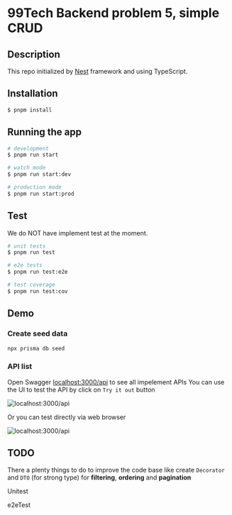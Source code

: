 # 99Tech Backend problem 5, simple CRUD
## Description

This repo initialized by [Nest](https://github.com/nestjs/nest) framework and using TypeScript.

## Installation

```bash
$ pnpm install
```

## Running the app

```bash
# development
$ pnpm run start

# watch mode
$ pnpm run start:dev

# production mode
$ pnpm run start:prod
```

## Test
We do NOT have implement test at the moment.
```bash
# unit tests
$ pnpm run test

# e2e tests
$ pnpm run test:e2e

# test coverage
$ pnpm run test:cov
```

## Demo
### Create seed data
```bash
npx prisma db seed
```

### API list
Open Swagger [localhost:3000/api](localhost:3000/api) to see all impelement APIs
You can use the UI to test the API by click on `Try it out` button

![localhost:3000/api](/public/ScreenshotSwagger.png)

Or you can test directly via web browser

![localhost:3000/api](/public/ScreenshotChrome.png)

## TODO
There a plenty things to do to improve the code base like create `Decorator` and `DTO` (for strong type) for **filtering**, **ordering** and **pagination**

Unitest

e2eTest